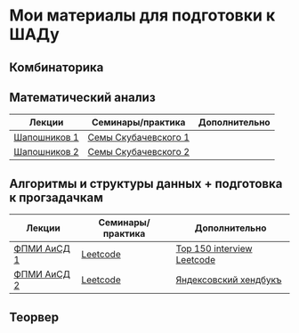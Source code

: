 # Мои материалы для подготовки к ШАДу

## Комбинаторика

## Математический анализ

| Лекции  | Семинары/практика | Дополнительно |
| ------------- | ------------- | ------------- |
| [Шапошников 1]([https://www.youtube.com/playlist?list=PL4_hYwCyhAvadJ5KZ4to2hWEjRvJnlNfv](https://www.youtube.com/playlist?list=PLcsjsqLLSfNDuleTFinPo1WY3V4EesuLO)) | [Семы Скубачевского 1](https://youtube.com/playlist?list=PLthfp5exSWEpNdsBN_z-WJbW4IYcJo8rG) |  |
| [Шапошников 2]([https://www.youtube.com/playlist?list=PL4_hYwCyhAvaJeKhXPw6KN81haxBTyRQ4](https://www.youtube.com/playlist?list=PLcsjsqLLSfNDDkajOuefNtjVC2YmMjOsN)) | [Семы Скубачевского 2](https://www.youtube.com/playlist?list=PLocvKxfon41XqGjhY6sWwd6BXrbx509T5) |  |

## Алгоритмы и структуры данных + подготовка к прогзадачкам

| Лекции  | Семинары/практика | Дополнительно |
| ------------- | ------------- | ------------- |
| [ФПМИ АиСД 1](https://www.youtube.com/playlist?list=PL4_hYwCyhAvadJ5KZ4to2hWEjRvJnlNfv) | [Leetcode](https://leetcode.com/) | [Top 150 interview Leetcode](https://leetcode.com/studyplan/top-interview-150/) |
| [ФПМИ АиСД 2](https://www.youtube.com/playlist?list=PL4_hYwCyhAvaJeKhXPw6KN81haxBTyRQ4) | [Leetcode](https://leetcode.com/) | [Яндексовский хендбукъ](https://academy.yandex.ru/handbook) |

## Теорвер
